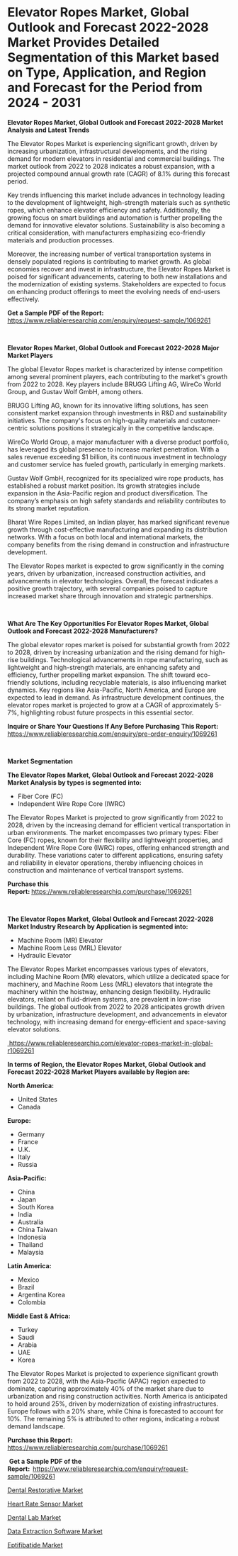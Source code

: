 <p><h1>Elevator Ropes Market, Global Outlook and Forecast 2022-2028 Market Provides Detailed Segmentation of this Market based on Type, Application, and Region and Forecast for the Period from 2024 - 2031</h1></p><p><strong>Elevator Ropes Market, Global Outlook and Forecast 2022-2028 Market Analysis and Latest Trends</strong></p>
<p><p>The Elevator Ropes Market is experiencing significant growth, driven by increasing urbanization, infrastructural developments, and the rising demand for modern elevators in residential and commercial buildings. The market outlook from 2022 to 2028 indicates a robust expansion, with a projected compound annual growth rate (CAGR) of 8.1% during this forecast period. </p><p>Key trends influencing this market include advances in technology leading to the development of lightweight, high-strength materials such as synthetic ropes, which enhance elevator efficiency and safety. Additionally, the growing focus on smart buildings and automation is further propelling the demand for innovative elevator solutions. Sustainability is also becoming a critical consideration, with manufacturers emphasizing eco-friendly materials and production processes. </p><p>Moreover, the increasing number of vertical transportation systems in densely populated regions is contributing to market growth. As global economies recover and invest in infrastructure, the Elevator Ropes Market is poised for significant advancements, catering to both new installations and the modernization of existing systems. Stakeholders are expected to focus on enhancing product offerings to meet the evolving needs of end-users effectively.</p></p>
<p><strong>Get a Sample PDF of the Report:&nbsp;</strong> <a href="https://www.reliableresearchiq.com/enquiry/request-sample/1069261">https://www.reliableresearchiq.com/enquiry/request-sample/1069261</a></p>
<p>&nbsp;</p>
<p><strong>Elevator Ropes Market, Global Outlook and Forecast 2022-2028 Major Market Players</strong></p>
<p><p>The global Elevator Ropes market is characterized by intense competition among several prominent players, each contributing to the market's growth from 2022 to 2028. Key players include BRUGG Lifting AG, WireCo World Group, and Gustav Wolf GmbH, among others. </p><p>BRUGG Lifting AG, known for its innovative lifting solutions, has seen consistent market expansion through investments in R&D and sustainability initiatives. The company's focus on high-quality materials and customer-centric solutions positions it strategically in the competitive landscape.</p><p>WireCo World Group, a major manufacturer with a diverse product portfolio, has leveraged its global presence to increase market penetration. With a sales revenue exceeding $1 billion, its continuous investment in technology and customer service has fueled growth, particularly in emerging markets.</p><p>Gustav Wolf GmbH, recognized for its specialized wire rope products, has established a robust market position. Its growth strategies include expansion in the Asia-Pacific region and product diversification. The company’s emphasis on high safety standards and reliability contributes to its strong market reputation.</p><p>Bharat Wire Ropes Limited, an Indian player, has marked significant revenue growth through cost-effective manufacturing and expanding its distribution networks. With a focus on both local and international markets, the company benefits from the rising demand in construction and infrastructure development.</p><p>The Elevator Ropes market is expected to grow significantly in the coming years, driven by urbanization, increased construction activities, and advancements in elevator technologies. Overall, the forecast indicates a positive growth trajectory, with several companies poised to capture increased market share through innovation and strategic partnerships.</p></p>
<p>&nbsp;</p>
<p><strong>What Are The Key Opportunities For Elevator Ropes Market, Global Outlook and Forecast 2022-2028 Manufacturers?</strong></p>
<p><p>The global elevator ropes market is poised for substantial growth from 2022 to 2028, driven by increasing urbanization and the rising demand for high-rise buildings. Technological advancements in rope manufacturing, such as lightweight and high-strength materials, are enhancing safety and efficiency, further propelling market expansion. The shift toward eco-friendly solutions, including recyclable materials, is also influencing market dynamics. Key regions like Asia-Pacific, North America, and Europe are expected to lead in demand. As infrastructure development continues, the elevator ropes market is projected to grow at a CAGR of approximately 5-7%, highlighting robust future prospects in this essential sector.</p></p>
<p><strong>Inquire or Share Your Questions If Any Before Purchasing This Report:</strong> <a href="https://www.reliableresearchiq.com/enquiry/pre-order-enquiry/1069261">https://www.reliableresearchiq.com/enquiry/pre-order-enquiry/1069261</a></p>
<p>&nbsp;</p>
<p><strong>Market Segmentation</strong></p>
<p><strong>The Elevator Ropes Market, Global Outlook and Forecast 2022-2028 Market Analysis by types is segmented into:</strong></p>
<p><ul><li>Fiber Core (FC)</li><li>Independent Wire Rope Core (IWRC)</li></ul></p>
<p><p>The Elevator Ropes Market is projected to grow significantly from 2022 to 2028, driven by the increasing demand for efficient vertical transportation in urban environments. The market encompasses two primary types: Fiber Core (FC) ropes, known for their flexibility and lightweight properties, and Independent Wire Rope Core (IWRC) ropes, offering enhanced strength and durability. These variations cater to different applications, ensuring safety and reliability in elevator operations, thereby influencing choices in construction and maintenance of vertical transport systems.</p></p>
<p><strong>Purchase this Report:&nbsp;</strong><a href="https://www.reliableresearchiq.com/purchase/1069261">https://www.reliableresearchiq.com/purchase/1069261</a></p>
<p>&nbsp;</p>
<p><strong>The Elevator Ropes Market, Global Outlook and Forecast 2022-2028 Market Industry Research by Application is segmented into:</strong></p>
<p><ul><li>Machine Room (MR) Elevator</li><li>Machine Room Less (MRL) Elevator</li><li>Hydraulic Elevator</li></ul></p>
<p><p>The Elevator Ropes Market encompasses various types of elevators, including Machine Room (MR) elevators, which utilize a dedicated space for machinery, and Machine Room Less (MRL) elevators that integrate the machinery within the hoistway, enhancing design flexibility. Hydraulic elevators, reliant on fluid-driven systems, are prevalent in low-rise buildings. The global outlook from 2022 to 2028 anticipates growth driven by urbanization, infrastructure development, and advancements in elevator technology, with increasing demand for energy-efficient and space-saving elevator solutions.</p></p>
<p><a href="https://www.reliableresearchiq.com/elevator-ropes-market-in-global-r1069261">&nbsp;https://www.reliableresearchiq.com/elevator-ropes-market-in-global-r1069261</a></p>
<p><strong>In terms of Region, the Elevator Ropes Market, Global Outlook and Forecast 2022-2028 Market Players available by Region are:</strong></p>
<p>
    <p> <strong> North America: </strong>
        <ul>
            <li>United States</li>
            <li>Canada</li>
        </ul>
        </p> 
    <p> <strong> Europe: </strong>
        <ul>
            <li>Germany</li>
            <li>France</li>
            <li>U.K.</li>
            <li>Italy</li>
            <li>Russia</li>
        </ul>
        </p> 
    <p> <strong> Asia-Pacific: </strong>
        <ul>
            <li>China</li>
            <li>Japan</li>
            <li>South Korea</li>
            <li>India</li>
            <li>Australia</li>
            <li>China Taiwan</li>
            <li>Indonesia</li>
            <li>Thailand</li>
            <li>Malaysia</li>
        </ul>
        </p> 
    <p> <strong> Latin America: </strong>
        <ul>
            <li>Mexico</li>
            <li>Brazil</li>
            <li>Argentina Korea</li>
            <li>Colombia</li>
        </ul>
        </p> 
    <p> <strong> Middle East & Africa: </strong>
        <ul>
            <li>Turkey</li>
            <li>Saudi</li>
            <li>Arabia</li>
            <li>UAE</li>
            <li>Korea</li>
        </ul>
    </p>
    </p>
<p><p>The Elevator Ropes Market is projected to experience significant growth from 2022 to 2028, with the Asia-Pacific (APAC) region expected to dominate, capturing approximately 40% of the market share due to urbanization and rising construction activities. North America is anticipated to hold around 25%, driven by modernization of existing infrastructures. Europe follows with a 20% share, while China is forecasted to account for 10%. The remaining 5% is attributed to other regions, indicating a robust demand landscape.</p></p>
<p><strong>Purchase this Report: </strong><a href="https://www.reliableresearchiq.com/purchase/1069261">https://www.reliableresearchiq.com/purchase/1069261</a></p>
<p>&nbsp;<strong>Get a Sample PDF of the Report:&nbsp;&nbsp;</strong><a href="https://www.reliableresearchiq.com/enquiry/request-sample/1069261">https://www.reliableresearchiq.com/enquiry/request-sample/1069261</a></p>
<p><strong></strong></p>
<p><p><a href="https://www.linkedin.com/pulse/strategic-insights-global-dental-restorative-market-trends-ktbpe?trackingId=cnPvXl8MRcC0bI0k%2B1PRJA%3D%3D">Dental Restorative Market</a></p><p><a href="https://www.linkedin.com/pulse/heart-rate-sensor-market-global-trends-forecast-2024-2031-czc5e?trackingId=jxaH%2BP4aQK%2BP2NEsZ%2FE%2F9g%3D%3D">Heart Rate Sensor Market</a></p><p><a href="https://www.linkedin.com/pulse/dental-lab-market-growth-outlook-from-2024-2031-projecting-d0eye?trackingId=DHtfzq0%2FTFymblLi2OHmyA%3D%3D">Dental Lab Market</a></p><p><a href="https://www.linkedin.com/pulse/global-data-extraction-software-industry-analysis-share-growth-nrwde?trackingId=zoy6OslaRiyxT9cjJox%2B0A%3D%3D">Data Extraction Software Market</a></p><p><a href="https://www.linkedin.com/pulse/eptifibatide-market-size-growth-industry-analysis-segmentation-nmvle?trackingId=SJ2UfOubQLCbDM6EBKTVXg%3D%3D">Eptifibatide Market</a></p></p>